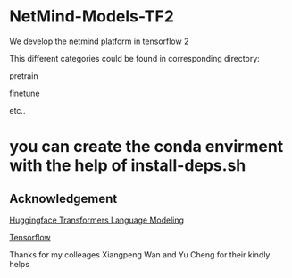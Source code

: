 # NetMind-Models-TF2
We develop the netmind platform in tensorflow 2

This different categories could be found in corresponding directory: 

pretrain 

finetune

etc..

# you can create the conda envirment with the help of install-deps.sh

## Acknowledgement ##
[Huggingface Transformers Language Modeling](https://github.com/huggingface/transformers/blob/master/examples/tensorflow/language-modeling/run_clm.py)

[Tensorflow](https://www.tensorflow.org/) 

Thanks for my colleages Xiangpeng Wan and Yu Cheng for their kindly helps
